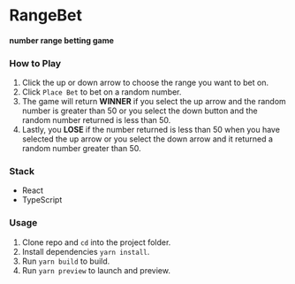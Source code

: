 # RangeBet

#### number range betting game

### How to Play
1. Click the up or down arrow to choose the range you want to bet on.
2. Click `Place Bet` to bet on a random number.
3. The game will return **WINNER** if you select the up arrow and the random number is greater than 50 or you select the down button and the random number returned is less than 50.
4. Lastly, you **LOSE** if the number returned is less than 50 when you have selected the up arrow or you select the down arrow and it returned a random number greater than 50.


### Stack
- React
- TypeScript


### Usage
1. Clone repo and `cd` into the project folder.
2. Install dependencies `yarn install`.
3. Run `yarn build` to build.
4. Run `yarn preview` to launch and preview.



